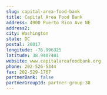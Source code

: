 ```yaml
---
slug: capital-area-food-bank
title: Capital Area Food Bank
address: 4900 Puerto Rico Ave NE
address2: 
city: Washington
state: DC
postal: 20017
longitude: -76.996325
latitude: 38.9407401
website: www.capitalareafoodbank.org
phone: 202-526-5344
fax: 202-529-1767
partnerBank: false
partnerGroupId: partner-group-38
---
```

